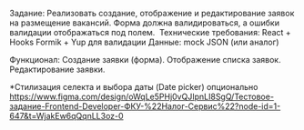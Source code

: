 Задание: Реализовать создание, отображение и редактирование заявок на размещение вакансий. Форма должна валидироваться, а ошибки валидации отображаться под полем.  Технические требования:
React + Hooks Formik + Yup для валидации Данные: mock JSON (или аналог)

Функционал: Создание заявки (форма). Отображение списка заявок. Редактирование заявки.

\*Стилизация селекта и выбора даты (Date picker) опционально https://www.figma.com/design/oWqLe5PHj0vQJIpnLI8SgQ/Тестовое-задание-Frontend-Developer-ФКУ-%22Налог-Сервис%22?node-id=1-647&t=WjakEw6qQqnLL3oz-0
